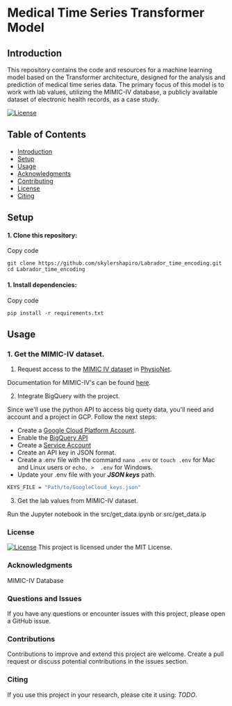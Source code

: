 # Medical Time Series Transformer Model

## Introduction
This repository contains the code and resources for a machine learning model based on the Transformer architecture, designed for the analysis and prediction of medical time series data. The primary focus of this model is to work with lab values, utilizing the MIMIC-IV database, a publicly available dataset of electronic health records, as a case study.

[![License](https://img.shields.io/badge/license-MIT-blue.svg)](LICENSE)

## Table of Contents

- [Introduction](#introduction)
- [Setup](#setup)
- [Usage](#usage)
- [Acknowledgments](#acknowledgments)
- [Contributing](#contributing)
- [License](#license)
- [Citing](#citing)

## Setup

#### 1. Clone this repository:

Copy code

```{bash}
git clone https://github.com/skylershapiro/Labrador_time_encoding.git
cd Labrador_time_encoding
```

#### 1.  Install dependencies:

Copy code

```{bash}
pip install -r requirements.txt
```

## Usage

### 1. Get the MIMIC-IV dataset.

1. Request access to the [MIMIC IV dataset](https://physionet.org/content/mimiciv/2.2/) in [PhysioNet](https://physionet.org/).

Documentation for MIMIC-IV's can be found [here](https://mimic.mit.edu/).

2. Integrate BigQuery with the project.

Since we'll use the python API to access big quety data, you'll need and account and a project in GCP. Follow the next steps:

* Create a [Google Cloud Platform Account](https://console.cloud.google.com/bigquery). 
* Enable the [BigQuery API](https://console.cloud.google.com/apis/api/bigquery.googleapis.com)
* Create a [Service Account](https://console.cloud.google.com/iam-admin/serviceaccounts)
* Create an API key in JSON format.
* Create a .env file with the command `nano .env` or `touch .env` for Mac and Linux users or `echo. >  .env` for Windows.
* Update your .env file with your ***JSON keys*** path.

```sh
KEYS_FILE = "Path/to/GoogleCloud_keys.json"
```

3. Get the lab values from MIMIC-IV dataset.

Run the Jupyter notebook in the src/get_data.ipynb or src/get_data.ip


### License
[![License](https://img.shields.io/badge/license-MIT-blue.svg)](LICENSE)
This project is licensed under the MIT License.


### Acknowledgments
MIMIC-IV Database


### Questions and Issues
If you have any questions or encounter issues with this project, please open a GitHub issue.

### Contributions
Contributions to improve and extend this project are welcome. Create a pull request or discuss potential contributions in the issues section.

### Citing
If you use this project in your research, please cite it using: 
*TODO*.
